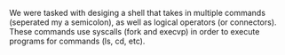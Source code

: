 We were tasked with desiging a shell that takes in multiple commands (seperated my a semicolon), as well as logical operators (or connectors). These commands use syscalls (fork and execvp) in order to execute programs for commands (ls, cd, etc).
